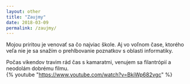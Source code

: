 ```yaml
---
layout: other
title: "Zaujmy"
date: 2018-03-09
permalink: /zaujmy/
---
```

Mojou priritou je venovať sa čo najviac škole. Aj vo voľnom čase, ktorého veľa nie je sa snažím o prehlbovanie poznatkov s oblasti informatiky.

Počas vikendov travim rád čas s kamaratmi, venujem sa filantrópií a neodolám dobrému filmu.    
{% youtube "https://www.youtube.com/watch?v=BkiWp682vgc" %} 